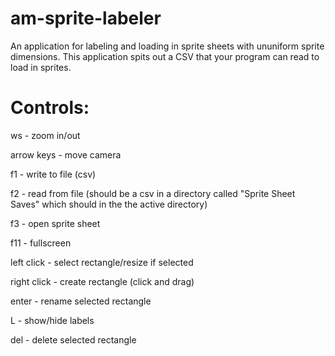 # am-sprite-labeler
An application for labeling and loading in sprite sheets with ununiform sprite dimensions.
This application spits out a CSV that your program can read to load in sprites.
# Controls:
ws - zoom in/out

arrow keys - move camera

f1 - write to file (csv)

f2 - read from file (should be a csv in a directory called "Sprite Sheet Saves" which should in the the active directory)

f3 - open sprite sheet

f11 - fullscreen

left click - select rectangle/resize if selected

right click - create rectangle (click and drag)

enter - rename selected rectangle

L - show/hide labels

del - delete selected rectangle

